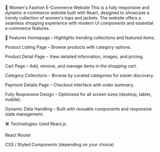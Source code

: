 


👗 Women's Fashion E-Commerce Website
This is a fully responsive and dynamic e-commerce website built with React, designed to showcase a trendy collection of women's tops and jackets. The website offers a seamless shopping experience with modern UI components and essential e-commerce features.

🚀 Features
Homepage – Highlights trending collections and featured items.

Product Listing Page – Browse products with category options.

Product Detail Page – View detailed information, images, and pricing.

Cart Page – Add, remove, and manage items in the shopping cart.

Category Collections – Browse by curated categories for easier discovery.

Payment Details Page – Checkout interface with order summary.

Fully Responsive Design – Optimized for all screen sizes (desktop, tablet, mobile).

Dynamic Data Handling – Built with reusable components and responsive state management.

🛠️ Technologies Used
React.js

React Router

CSS / Styled Components (depending on your choice)

